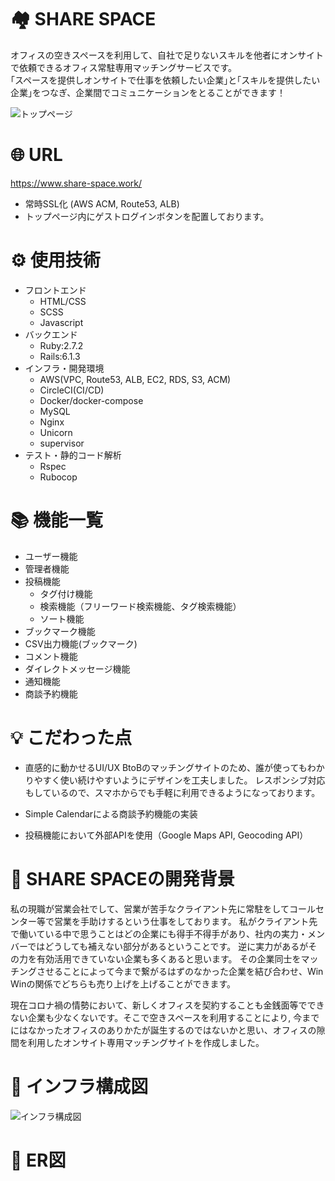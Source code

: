 # 🏘 SHARE SPACE

オフィスの空きスペースを利用して、自社で足りないスキルを他者にオンサイトで依頼できるオフィス常駐専用マッチングサービスです。<br>
｢スペースを提供しオンサイトで仕事を依頼したい企業｣と｢スキルを提供したい企業｣をつなぎ、企業間でコミュニケーションをとることができます！

![トップページ](https://user-images.githubusercontent.com/74192993/116544187-c3e12e80-a929-11eb-96c2-c4bf9513005c.jpeg)


# 🌐 URL
https://www.share-space.work/

* 常時SSL化 (AWS ACM, Route53, ALB)
* トップページ内にゲストログインボタンを配置しております。


# ⚙️ 使用技術
* フロントエンド
  * HTML/CSS
  * SCSS
  * Javascript 
* バックエンド
  * Ruby:2.7.2
  * Rails:6.1.3
* インフラ・開発環境  
  * AWS(VPC, Route53, ALB, EC2, RDS, S3, ACM)
  * CircleCI(CI/CD)
  * Docker/docker-compose
  * MySQL
  * Nginx
  * Unicorn
  * supervisor
* テスト・静的コード解析
  * Rspec
  * Rubocop

# 📚 機能一覧
* ユーザー機能
* 管理者機能
* 投稿機能
  * タグ付け機能
  * 検索機能（フリーワード検索機能、タグ検索機能）
  * ソート機能
* ブックマーク機能
* CSV出力機能(ブックマーク)
* コメント機能
* ダイレクトメッセージ機能
* 通知機能
* 商談予約機能


# 💡 こだわった点
* 直感的に動かせるUI/UX
BtoBのマッチングサイトのため、誰が使ってもわかりやすく使い続けやすいようにデザインを工夫しました。
レスポンシブ対応もしているので、スマホからでも手軽に利用できるようになっております。

* Simple Calendarによる商談予約機能の実装
* 投稿機能において外部APIを使用（Google Maps API, Geocoding API）

# 👀 SHARE SPACEの開発背景
私の現職が営業会社でして、営業が苦手なクライアント先に常駐をしてコールセンター等で営業を手助けするという仕事をしております。
私がクライアント先で働いている中で思うことはどの企業にも得手不得手があり、社内の実力・メンバーではどうしても補えない部分があるということです。
逆に実力があるがその力を有効活用できていない企業も多くあると思います。
その企業同士をマッチングさせることによって今まで繋がるはずのなかった企業を結び合わせ、Win Winの関係でどちらも売り上げを上げることができます。

現在コロナ禍の情勢において、新しくオフィスを契約することも金銭面等でできない企業も少なくないです。そこで空きスペースを利用することにより,
今までにはなかったオフィスのありかたが誕生するのではないかと思い、オフィスの隙間を利用したオンサイト専用マッチングサイトを作成しました。

# 🔧 インフラ構成図
![インフラ構成図](https://user-images.githubusercontent.com/74192993/117253920-c6400d00-ae82-11eb-8a3a-b95223719ba7.png)

# 📝 ER図
